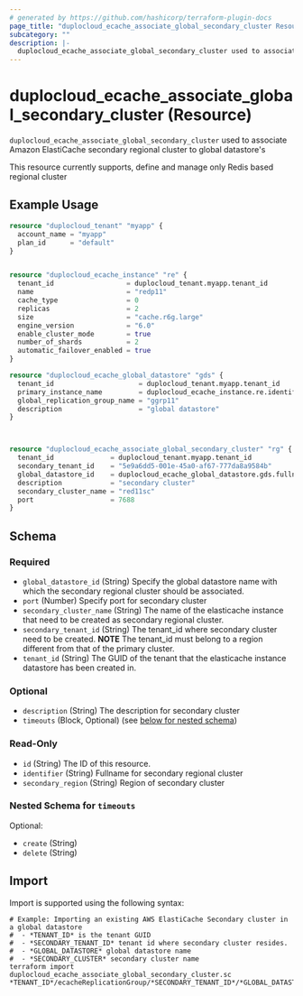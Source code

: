 ```yaml
---
# generated by https://github.com/hashicorp/terraform-plugin-docs
page_title: "duplocloud_ecache_associate_global_secondary_cluster Resource - terraform-provider-duplocloud"
subcategory: ""
description: |-
  duplocloud_ecache_associate_global_secondary_cluster used to associate Amazon ElastiCache  secondary regional cluster to global datastore'sThis resource currently supports, define and manage only Redis based regional cluster
---
```


# duplocloud_ecache_associate_global_secondary_cluster (Resource)

`duplocloud_ecache_associate_global_secondary_cluster` used to associate Amazon ElastiCache  secondary regional cluster to global datastore's<p>This resource currently supports, define and manage only Redis based regional cluster</p>

## Example Usage

```terraform
resource "duplocloud_tenant" "myapp" {
  account_name = "myapp"
  plan_id      = "default"
}


resource "duplocloud_ecache_instance" "re" {
  tenant_id                  = duplocloud_tenant.myapp.tenant_id
  name                       = "redp11"
  cache_type                 = 0
  replicas                   = 2
  size                       = "cache.r6g.large"
  engine_version             = "6.0"
  enable_cluster_mode        = true
  number_of_shards           = 2
  automatic_failover_enabled = true
}

resource "duplocloud_ecache_global_datastore" "gds" {
  tenant_id                     = duplocloud_tenant.myapp.tenant_id
  primary_instance_name         = duplocloud_ecache_instance.re.identifier
  global_replication_group_name = "ggrp11"
  description                   = "global datastore"
}



resource "duplocloud_ecache_associate_global_secondary_cluster" "rg" {
  tenant_id              = duplocloud_tenant.myapp.tenant_id
  secondary_tenant_id    = "5e9a6dd5-001e-45a0-af67-777da8a9584b"
  global_datastore_id    = duplocloud_ecache_global_datastore.gds.fullname
  description            = "secondary cluster"
  secondary_cluster_name = "red11sc"
  port                   = 7688
}
```

<!-- schema generated by tfplugindocs -->
## Schema

### Required

- `global_datastore_id` (String) Specify the global datastore name with which the secondary regional cluster should be associated.
- `port` (Number) Specify port for secondary cluster
- `secondary_cluster_name` (String) The name of the elasticache instance that need to be created as secondary regional cluster.
- `secondary_tenant_id` (String) The tenant_id where secondary cluster need to be created. **NOTE** The tenant_id must belong to a region different from that of the primary cluster.
- `tenant_id` (String) The GUID of the tenant that the elasticache instance datastore has been created in.

### Optional

- `description` (String) The description for secondary cluster
- `timeouts` (Block, Optional) (see [below for nested schema](#nestedblock--timeouts))

### Read-Only

- `id` (String) The ID of this resource.
- `identifier` (String) Fullname for secondary regional cluster
- `secondary_region` (String) Region of secondary cluster

<a id="nestedblock--timeouts"></a>
### Nested Schema for `timeouts`

Optional:

- `create` (String)
- `delete` (String)

## Import

Import is supported using the following syntax:

```shell
# Example: Importing an existing AWS ElastiCache Secondary cluster in a global datastore
#  - *TENANT_ID* is the tenant GUID
#  - *SECONDARY_TENANT_ID* tenant id where secondary cluster resides.   
#  - *GLOBAL_DATASTORE* global datastore name
#  - *SECONDARY_CLUSTER* secondary cluster name
terraform import duplocloud_ecache_associate_global_secondary_cluster.sc *TENANT_ID*/ecacheReplicationGroup/*SECONDARY_TENANT_ID*/*GLOBAL_DATASTORE*/*SECONDARY_CLUSTER*
```
